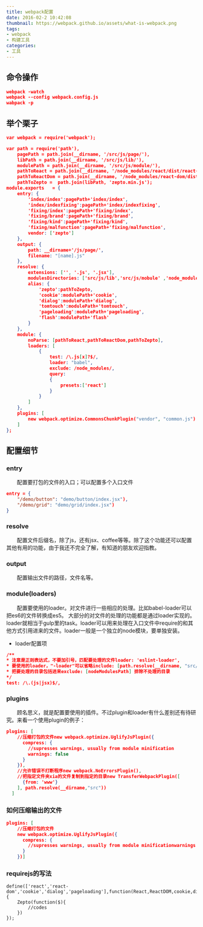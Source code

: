 ```yaml
---
title: webpack配置
date: 2016-02-2 10:42:08
thumbnail: https://webpack.github.io/assets/what-is-webpack.png
tags:
- webpack
- 构建工具
categories: 
- 工具
---
```


## 命令操作

```json
webpack -watch
webpack --config webpack.config.js
wabpack -p
```

<!--more-->

## 举个栗子

```json
var webpack = require('webpack');

var path = require('path'),
    pagePath = path.join(__dirname, '/src/js/page/'),
    libPath = path.join(__dirname, '/src/js/lib/'),
    modulePath = path.join(__dirname, '/src/js/module/'),
    pathToReact = path.join(__dirname, '/node_modules/react/dist/react-width-addons.min.js'),
    pathToReactDom = path.join(__dirname, '/node_modules/react-dom/dist/react-dom.min.js'),
    pathToZepto =  path.join(libPath, 'zepto.min.js');
module.exports   = {
    entry: {
        'index/index':pagePath+'index/index',
        'index/indexfixing':pagePath+'index/indexfixing',
        'fixing/index':pagePath+'fixing/index',
        'fixing/brand':pagePath+'fixing/brand',
        'fixing/kind':pagePath+'fixing/kind',
        'fixing/malfunction':pagePath+'fixing/malfunction',
        vendor: ['zepto']
    },
    output: {
        path: __dirname+'/js/page/',
        filename: "[name].js"
    },
    resolve: {
        extensions: ['', '.js', '.jsx'],
        modulesDirectories: ['src/js/lib','src/js/mobule' ,'node_modules'],
        alias: {
            'zepto':pathToZepto,
            'cookie':modulePath+'cookie',
            'dialog':modulePath+'dialog',
            'tomtouch':modulePath+'tomtouch',
            'pageloading':modulePath+'pageloading',
            'flash':modulePath+'flash'
        }
    },
    module: {
        noParse: [pathToReact,pathToReactDom,pathToZepto],
        loaders: [
            {
                test: /\.js[x]?$/,
                loader: "babel",
                exclude: /node_modules/,
                query:
                {
                    presets:['react']
                }
            }
        ]
    },
    plugins: [
        new webpack.optimize.CommonsChunkPlugin("vendor", "common.js")
    ]
};
```
## 配置细节
### entry
　　配置要打包的文件的入口；可以配置多个入口文件
```json
entry = {
    "/demo/button": "demo/button/index.jsx"),
    "/demo/grid": "demo/grid/index.jsx")
}
```

### resolve
　　配置文件后缀名，除了js，还有jsx、coffee等等。除了这个功能还可以配置其他有用的功能，由于我还不完全了解，有知道的朋友欢迎指教。
    
### output
　　配置输出文件的路径，文件名等。

### module(loaders)
　　配置要使用的loader。对文件进行一些相应的处理。比如babel-loader可以把es6的文件转换成es5。
大部分的对文件的处理的功能都是通过loader实现的。loader就相当于gulp里的task。loader可以用来处理在入口文件中require的和其他方式引用进来的文件。loader一般是一个独立的node模块，要单独安装。
* loader配置项
```json
/**
* 注意是正则表达式，不要加引号，匹配要处理的文件loader: 'eslint-loader',  
* 要使用的loader，"-loader"可以省略include: [path.resolve(__dirname, "src/app")], 
* 把要处理的目录包括进来exclude: [nodeModulesPath] 排除不处理的目录  
*/
test: /\.(js|jsx)$/,
```

### plugins
　　顾名思义，就是配置要使用的插件。不过plugin和loader有什么差别还有待研究。来看一个使用plugin的例子：
```json
plugins: [
    //压缩打包的文件new webpack.optimize.UglifyJsPlugin({
      compress: {
        //supresses warnings, usually from module minification
        warnings: false
      }
    }),
    //允许错误不打断程序new webpack.NoErrorsPlugin(),
    //把指定文件夹xia的文件复制到指定的目录new TransferWebpackPlugin([
      {from: 'www'}
    ], path.resolve(__dirname,"src"))
  ]
```

### 如何压缩输出的文件
```json
plugins: [
    //压缩打包的文件
    new webpack.optimize.UglifyJsPlugin({
      compress: {
        //supresses warnings, usually from module minificationwarnings: false
      }
    })]
```

### requirejs的写法
```
define(['react','react-dom','cookie','dialog','pageloading'],function(React,ReactDOM,cookie,dialog,pagelaoding){
    Zepto(function($){
		//codes
	})
});
```